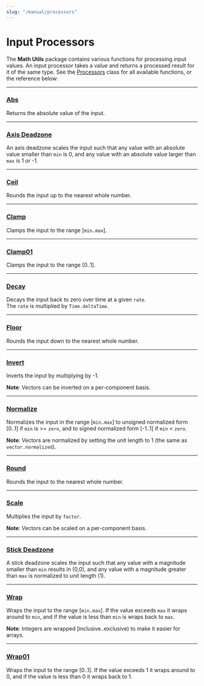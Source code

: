 ```yaml
---
slug: "/manual/processors"
---
```


# Input Processors

The **Math Utils** package contains various functions for processing input values. An input processor takes a value and returns a processed result for it of the same type. See the [Processors](/api/Zigurous.Math/Processors) class for all available functions, or the reference below:

<hr/>

### [Abs](/api/Zigurous.Math/Processors/Abs)

Returns the absolute value of the input.

<hr/>

### [Axis Deadzone](/api/Zigurous.Math/Processors/AxisDeadzone)

An axis deadzone scales the input such that any value with an absolute value smaller than `min` is 0, and any value with an absolute value larger than `max` is 1 or -1.

<hr/>

### [Ceil](/api/Zigurous.Math/Processors/Ceil)

Rounds the input up to the nearest whole number.

<hr/>

### [Clamp](/api/Zigurous.Math/Processors/Clamp)

Clamps the input to the range [`min`..`max`].

<hr/>

### [Clamp01](/api/Zigurous.Math/Processors/Clamp01)

Clamps the input to the range [0..1].

<hr/>

### [Decay](/api/Zigurous.Math/Processors/Decay)

Decays the input back to zero over time at a given `rate`.<br/>The `rate` is multiplied by `Time.deltaTime`.

<hr/>

### [Floor](/api/Zigurous.Math/Processors/Floor)

Rounds the input down to the nearest whole number.

<hr/>

### [Invert](/api/Zigurous.Math/Processors/Invert)

Inverts the input by multiplying by -1.

**Note**: Vectors can be inverted on a per-component basis.

<hr/>

### [Normalize](/api/Zigurous.Math/Processors/Normalize)

Normalizes the input in the range [`min`..`max`] to unsigned normalized form [0..1] if `min` is >= `zero`, and to signed normalized form [-1..1] if `min` < `zero`.

**Note**: Vectors are normalized by setting the unit length to 1 (the same as `vector.normalized`).

<hr/>

### [Round](/api/Zigurous.Math/Processors/Round)

Rounds the input to the nearest whole number.

<hr/>

### [Scale](/api/Zigurous.Math/Processors/Scale)

Multiplies the input by `factor`.

**Note**: Vectors can be scaled on a per-component basis.

<hr/>

### [Stick Deadzone](/api/Zigurous.Math/Processors/StickDeadzone)

A stick deadzone scales the input such that any value with a magnitude smaller than `min` results in (0,0), and any value with a magnitude greater than `max` is normalized to unit length (1).

<hr/>

### [Wrap](/api/Zigurous.Math/Processors/Wrap)

Wraps the input to the range [`min`..`max`]. If the value exceeds `max` it wraps around to `min`, and if the value is less than `min` is wraps back to `max`.

**Note**: Integers are wrapped [inclusive..exclusive) to make it easier for arrays.

<hr/>

### [Wrap01](/api/Zigurous.Math/Processors/Wrap01)

Wraps the input to the range [0..1]. If the value exceeds 1 it wraps around to 0, and if the value is less than 0 it wraps back to 1.
